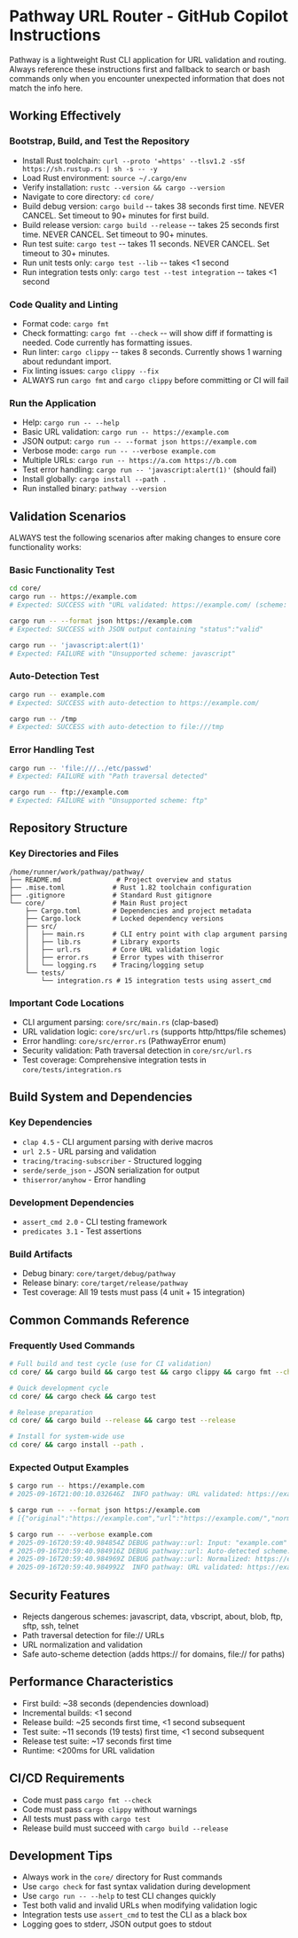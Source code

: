 # Pathway URL Router - GitHub Copilot Instructions

Pathway is a lightweight Rust CLI application for URL validation and routing. Always reference these instructions first and fallback to search or bash commands only when you encounter unexpected information that does not match the info here.

## Working Effectively

### Bootstrap, Build, and Test the Repository
- Install Rust toolchain: `curl --proto '=https' --tlsv1.2 -sSf https://sh.rustup.rs | sh -s -- -y`
- Load Rust environment: `source ~/.cargo/env`
- Verify installation: `rustc --version && cargo --version`
- Navigate to core directory: `cd core/`
- Build debug version: `cargo build` -- takes 38 seconds first time. NEVER CANCEL. Set timeout to 90+ minutes for first build.
- Build release version: `cargo build --release` -- takes 25 seconds first time. NEVER CANCEL. Set timeout to 90+ minutes.
- Run test suite: `cargo test` -- takes 11 seconds. NEVER CANCEL. Set timeout to 30+ minutes.
- Run unit tests only: `cargo test --lib` -- takes <1 second
- Run integration tests only: `cargo test --test integration` -- takes <1 second

### Code Quality and Linting
- Format code: `cargo fmt`
- Check formatting: `cargo fmt --check` -- will show diff if formatting is needed. Code currently has formatting issues.
- Run linter: `cargo clippy` -- takes 8 seconds. Currently shows 1 warning about redundant import.
- Fix linting issues: `cargo clippy --fix`
- ALWAYS run `cargo fmt` and `cargo clippy` before committing or CI will fail

### Run the Application
- Help: `cargo run -- --help`
- Basic URL validation: `cargo run -- https://example.com`
- JSON output: `cargo run -- --format json https://example.com`
- Verbose mode: `cargo run -- --verbose example.com`
- Multiple URLs: `cargo run -- https://a.com https://b.com`
- Test error handling: `cargo run -- 'javascript:alert(1)'` (should fail)
- Install globally: `cargo install --path .`
- Run installed binary: `pathway --version`

## Validation Scenarios

ALWAYS test the following scenarios after making changes to ensure core functionality works:

### Basic Functionality Test
```bash
cd core/
cargo run -- https://example.com
# Expected: SUCCESS with "URL validated: https://example.com/ (scheme: https)"

cargo run -- --format json https://example.com  
# Expected: SUCCESS with JSON output containing "status":"valid"

cargo run -- 'javascript:alert(1)'
# Expected: FAILURE with "Unsupported scheme: javascript"
```

### Auto-Detection Test
```bash
cargo run -- example.com
# Expected: SUCCESS with auto-detection to https://example.com/

cargo run -- /tmp
# Expected: SUCCESS with auto-detection to file:///tmp
```

### Error Handling Test
```bash
cargo run -- 'file:///../etc/passwd'
# Expected: FAILURE with "Path traversal detected"

cargo run -- ftp://example.com
# Expected: FAILURE with "Unsupported scheme: ftp"
```

## Repository Structure

### Key Directories and Files
```
/home/runner/work/pathway/pathway/
├── README.md              # Project overview and status
├── .mise.toml            # Rust 1.82 toolchain configuration
├── .gitignore            # Standard Rust gitignore
└── core/                 # Main Rust project
    ├── Cargo.toml        # Dependencies and project metadata
    ├── Cargo.lock        # Locked dependency versions
    ├── src/
    │   ├── main.rs       # CLI entry point with clap argument parsing
    │   ├── lib.rs        # Library exports
    │   ├── url.rs        # Core URL validation logic
    │   ├── error.rs      # Error types with thiserror
    │   └── logging.rs    # Tracing/logging setup
    └── tests/
        └── integration.rs # 15 integration tests using assert_cmd
```

### Important Code Locations
- CLI argument parsing: `core/src/main.rs` (clap-based)
- URL validation logic: `core/src/url.rs` (supports http/https/file schemes)
- Error handling: `core/src/error.rs` (PathwayError enum)
- Security validation: Path traversal detection in `core/src/url.rs`
- Test coverage: Comprehensive integration tests in `core/tests/integration.rs`

## Build System and Dependencies

### Key Dependencies
- `clap 4.5` - CLI argument parsing with derive macros
- `url 2.5` - URL parsing and validation
- `tracing/tracing-subscriber` - Structured logging
- `serde/serde_json` - JSON serialization for output
- `thiserror/anyhow` - Error handling

### Development Dependencies
- `assert_cmd 2.0` - CLI testing framework
- `predicates 3.1` - Test assertions

### Build Artifacts
- Debug binary: `core/target/debug/pathway`
- Release binary: `core/target/release/pathway`
- Test coverage: All 19 tests must pass (4 unit + 15 integration)

## Common Commands Reference

### Frequently Used Commands
```bash
# Full build and test cycle (use for CI validation)
cd core/ && cargo build && cargo test && cargo clippy && cargo fmt --check

# Quick development cycle
cd core/ && cargo check && cargo test

# Release preparation
cd core/ && cargo build --release && cargo test --release

# Install for system-wide use
cd core/ && cargo install --path .
```

### Expected Output Examples
```bash
$ cargo run -- https://example.com
# 2025-09-16T21:00:10.032646Z  INFO pathway: URL validated: https://example.com/ (scheme: https)

$ cargo run -- --format json https://example.com
# [{"original":"https://example.com","url":"https://example.com/","normalized":"https://example.com/","scheme":"https","status":"valid"}]

$ cargo run -- --verbose example.com
# 2025-09-16T20:59:40.984854Z DEBUG pathway::url: Input: "example.com"
# 2025-09-16T20:59:40.984916Z DEBUG pathway::url: Auto-detected scheme: https://example.com
# 2025-09-16T20:59:40.984969Z DEBUG pathway::url: Normalized: https://example.com/
# 2025-09-16T20:59:40.984992Z  INFO pathway: URL validated: https://example.com/ (scheme: https)
```

## Security Features
- Rejects dangerous schemes: javascript, data, vbscript, about, blob, ftp, sftp, ssh, telnet
- Path traversal detection for file:// URLs
- URL normalization and validation
- Safe auto-scheme detection (adds https:// for domains, file:// for paths)

## Performance Characteristics
- First build: ~38 seconds (dependencies download)
- Incremental builds: <1 second
- Release build: ~25 seconds first time, <1 second subsequent
- Test suite: ~11 seconds (19 tests) first time, <1 second subsequent
- Release test suite: ~17 seconds first time
- Runtime: <200ms for URL validation

## CI/CD Requirements
- Code must pass `cargo fmt --check`
- Code must pass `cargo clippy` without warnings
- All tests must pass with `cargo test`
- Release build must succeed with `cargo build --release`

## Development Tips
- Always work in the `core/` directory for Rust commands
- Use `cargo check` for fast syntax validation during development
- Use `cargo run -- --help` to test CLI changes quickly
- Test both valid and invalid URLs when modifying validation logic
- Integration tests use `assert_cmd` to test the CLI as a black box
- Logging goes to stderr, JSON output goes to stdout